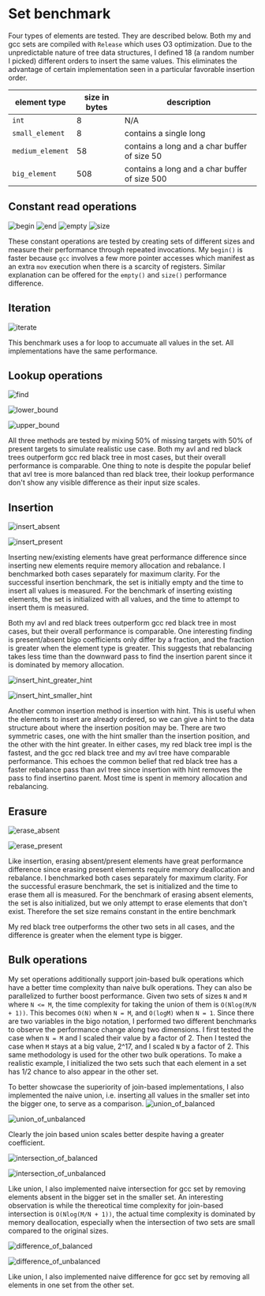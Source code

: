 # Set benchmark
Four types of elements are tested. They are described below. Both my and gcc sets are compiled with `Release` which uses O3 optimization.
Due to the unpredictable nature of tree data structures, I defined 18 (a random number I picked) different orders to insert the same values.
This eliminates the advantage of certain implementation seen in a particular favorable insertion order.

| element type     | size in bytes | description                                   | 
|------------------|---------------|-----------------------------------------------|
| `int`            | 8             | N/A                                           |
| `small_element`  | 8             | contains a single long                        |
| `medium_element` | 58            | contains a long and a char buffer of size 50  |
| `big_element`    | 508           | contains a long and a char buffer of size 500 |

## Constant read operations
![begin](../generated/set/begin.png)
![end](../generated/set/end.png)
![empty](../generated/set/empty.png)
![size](../generated/set/size.png)

These constant operations are tested by creating sets of different sizes and measure their performance through repeated invocations. 
My `begin()` is faster because `gcc` involves a few more pointer accesses which manifest as an extra `mov` execution when there is a scarcity
of registers. Similar explanation can be offered for the `empty()` and `size()` performance difference.

## Iteration
![iterate](../generated/set/iterate.png)

This benchmark uses a for loop to accumuate all values in the set. All implementations have the same performance.

## Lookup operations
![find](../generated/set/find.png)

![lower_bound](../generated/set/lower_bound.png)

![upper_bound](../generated/set/upper_bound.png)

All three methods are tested by mixing 50% of missing targets with 50% of present targets to simulate realistic use case. 
Both my avl and red black trees outperform gcc red black tree in most cases, but their overall performance is comparable. 
One thing to note is despite the popular belief that avl tree is more balanced than red black tree, their lookup performance 
don't show any visible difference as their input size scales.

## Insertion
![insert_absent](../generated/set/insert_absent.png)

![insert_present](../generated/set/insert_present.png)

Inserting new/existing elements have great performance difference since inserting new elements require memory allocation and rebalance.
I benchmarked both cases separately for maximum clarity. For the successful insertion benchmark, the set is initially empty and the
time to insert all values is measured. For the benchmark of inserting existing elements, the set is initialized with all values, and
the time to attempt to insert them is measured.

Both my avl and red black trees outperform gcc red black tree in most cases, but their overall performance is comparable.
One interesting finding is present/absent bigo coefficients only differ by a fraction, and the fraction is greater when the 
element type is greater. This suggests that rebalancing takes less time than the downward pass to find the insertion parent 
since it is dominated by memory allocation.

![insert_hint_greater_hint](../generated/set/insert_hint_greater_hint.png)

![insert_hint_smaller_hint](../generated/set/insert_hint_smaller_hint.png)

Another common insertion method is insertion with hint. This is useful when the elements to insert are already ordered, so we can give
a hint to the data structure about where the insertion position may be. There are two symmetric cases, one with the hint smaller
than the insertion position, and the other with the hint greater. In either cases, my red black tree impl is the fastest, and the gcc
red black tree and my avl tree have comparable performance. This echoes the common belief that red black tree has a faster rebalance
pass than avl tree since insertion with hint removes the pass to find insertino parent. Most time is spent in memory allocation and
rebalancing.

## Erasure
![erase_absent](../generated/set/erase_absent.png)

![erase_present](../generated/set/erase_present.png)

Like insertion, erasing absent/present elements have great performance difference since erasing present elements require memory deallocation and rebalance.
I benchmarked both cases separately for maximum clarity. For the successful erasure benchmark, the set is initialized and the time
to erase them all is measured. For the benchmark of erasing absent elements, the set is also initialized, but we only attempt to erase elements that
don't exist. Therefore the set size remains constant in the entire benchmark

My red black tree outperforms the other two sets in all cases, and the difference is greater when the element type is bigger.

## Bulk operations
My set operations additionally support join-based bulk operations which have a better time complexity than naive bulk operations. They 
can also be parallelized to further boost performance. Given two sets of sizes `N` and `M` where `N <= M`, the time complexity for taking
the union of them is `O(Nlog(M/N + 1))`. This becomes `O(N)` when `N = M`, and `O(logM)` when `N = 1`. Since there are two variables in
the bigo notation, I performed two different benchmarks to observe the performance change along two dimensions. I first tested the case
when `N = M` and I scaled their value by a factor of 2. Then I tested the case when `M` stays at a big value, 2^17, and I scaled `N`
by a factor of 2. This same methodology is used for the other two bulk operations. To make a realistic example, I initialized the two sets
such that each element in a set has 1/2 chance to also appear in the other set.

To better showcase the superiority of join-based implementations, I also implemented the naive union, i.e. inserting all values in the smaller
set into the bigger one, to serve as a comparison.
![union_of_balanced](../generated/set/union_of_balanced.png)

![union_of_unbalanced](../generated/set/union_of_unbalanced.png)

Clearly the join based union scales better despite having a greater coefficient.

![intersection_of_balanced](../generated/set/intersection_of_balanced.png)

![intersection_of_unbalanced](../generated/set/intersection_of_unbalanced.png)

Like union, I also implemented naive intersection for gcc set by removing elements absent in the bigger set in the smaller set. An interesting
observation is while the thereotical time complexity for join-based intersection is `O(Nlog(M/N + 1))`, the actual time complexity 
is dominated by memory deallocation, especially when the intersection of two sets are small compared to the original sizes.

![difference_of_balanced](../generated/set/difference_of_balanced.png)

![difference_of_unbalanced](../generated/set/difference_of_unbalanced.png)

Like union, I also implemented naive difference for gcc set by removing all elements in one set from the other set.
